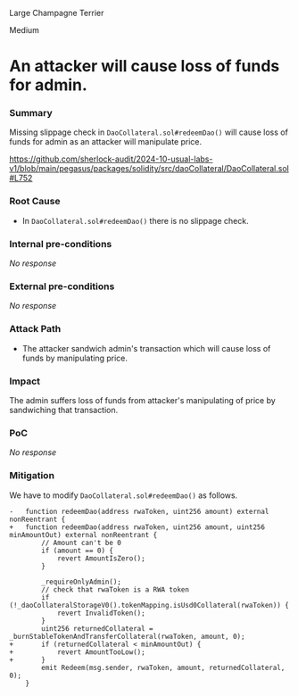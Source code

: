 Large Champagne Terrier

Medium

# An attacker will cause loss of funds for admin.

### Summary

Missing slippage check in `DaoCollateral.sol#redeemDao()` will cause loss of funds for admin as an attacker will manipulate price.

https://github.com/sherlock-audit/2024-10-usual-labs-v1/blob/main/pegasus/packages/solidity/src/daoCollateral/DaoCollateral.sol#L752

### Root Cause

- In `DaoCollateral.sol#redeemDao()` there is no slippage check.

### Internal pre-conditions

_No response_

### External pre-conditions

_No response_

### Attack Path

- The attacker sandwich admin's transaction which will cause loss of funds by manipulating price.

### Impact

The admin suffers loss of funds from attacker's manipulating of price by sandwiching that transaction.

### PoC

_No response_

### Mitigation

We have to modify `DaoCollateral.sol#redeemDao()` as follows.
```solidity
-   function redeemDao(address rwaToken, uint256 amount) external nonReentrant {
+   function redeemDao(address rwaToken, uint256 amount, uint256 minAmountOut) external nonReentrant {
        // Amount can't be 0
        if (amount == 0) {
            revert AmountIsZero();
        }

        _requireOnlyAdmin();
        // check that rwaToken is a RWA token
        if (!_daoCollateralStorageV0().tokenMapping.isUsd0Collateral(rwaToken)) {
            revert InvalidToken();
        }
        uint256 returnedCollateral = _burnStableTokenAndTransferCollateral(rwaToken, amount, 0);
+       if (returnedCollateral < minAmountOut) {
+           revert AmountTooLow();
+       }
        emit Redeem(msg.sender, rwaToken, amount, returnedCollateral, 0);
    }
```
